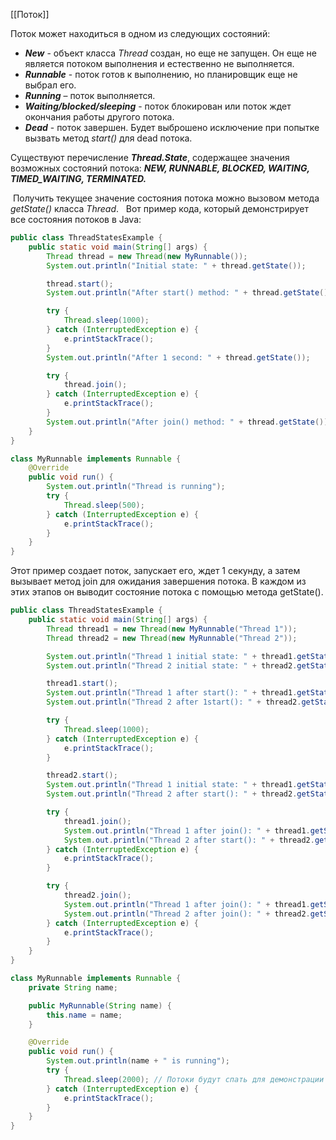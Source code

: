 [[Поток]]

Поток может находиться в одном из следующих состояний:

- **_New_** - объект класса _Thread_ создан, но еще не запущен. Он еще не является потоком выполнения и естественно не выполняется.
- **_Runnable_** - поток готов к выполнению, но планировщик еще не выбрал его.
- _**Running**_ – поток выполняется.
- _**Waiting/blocked/sleeping**_ - поток блокирован или поток ждет окончания работы другого потока.
- **_Dead_** - поток завершен. Будет выброшено исключение при попытке вызвать метод _start()_ для dead потока.

Существуют перечисление **_Thread.State_**, содержащее значения возможных состояний потока: **_NEW, RUNNABLE, BLOCKED, WAITING, TIMED_WAITING, TERMINATED._**

 Получить текущее значение состояния потока можно вызовом метода _getState()_ класса _Thread_.
 
Вот пример кода, который демонстрирует все состояния потоков в Java:

```java
public class ThreadStatesExample {
    public static void main(String[] args) {
        Thread thread = new Thread(new MyRunnable());
        System.out.println("Initial state: " + thread.getState());

        thread.start();
        System.out.println("After start() method: " + thread.getState());

        try {
            Thread.sleep(1000);
        } catch (InterruptedException e) {
            e.printStackTrace();
        }
        System.out.println("After 1 second: " + thread.getState());

        try {
            thread.join();
        } catch (InterruptedException e) {
            e.printStackTrace();
        }
        System.out.println("After join() method: " + thread.getState());
    }
}

class MyRunnable implements Runnable {
    @Override
    public void run() {
        System.out.println("Thread is running");
        try {
            Thread.sleep(500);
        } catch (InterruptedException e) {
            e.printStackTrace();
        }
    }
}
```

Этот пример создает поток, запускает его, ждет 1 секунду, а затем вызывает метод join для ожидания завершения потока. В каждом из этих этапов он выводит состояние потока с помощью метода getState().

```java
public class ThreadStatesExample {
    public static void main(String[] args) {
        Thread thread1 = new Thread(new MyRunnable("Thread 1"));
        Thread thread2 = new Thread(new MyRunnable("Thread 2"));

        System.out.println("Thread 1 initial state: " + thread1.getState());
        System.out.println("Thread 2 initial state: " + thread2.getState());

        thread1.start();
        System.out.println("Thread 1 after start(): " + thread1.getState());
        System.out.println("Thread 2 after 1start(): " + thread2.getState());

        try {
            Thread.sleep(1000);
        } catch (InterruptedException e) {
            e.printStackTrace();
        }

        thread2.start();
        System.out.println("Thread 1 initial state: " + thread1.getState());
        System.out.println("Thread 2 after start(): " + thread2.getState());

        try {
            thread1.join();
            System.out.println("Thread 1 after join(): " + thread1.getState());
            System.out.println("Thread 2 after start(): " + thread2.getState());
        } catch (InterruptedException e) {
            e.printStackTrace();
        }

        try {
            thread2.join();
            System.out.println("Thread 1 after join(): " + thread1.getState());
            System.out.println("Thread 2 after join(): " + thread2.getState());
        } catch (InterruptedException e) {
            e.printStackTrace();
        }
    }
}

class MyRunnable implements Runnable {
    private String name;

    public MyRunnable(String name) {
        this.name = name;
    }

    @Override
    public void run() {
        System.out.println(name + " is running");
        try {
            Thread.sleep(2000); // Потоки будут спать для демонстрации различных состояний
        } catch (InterruptedException e) {
            e.printStackTrace();
        }
    }
}
```